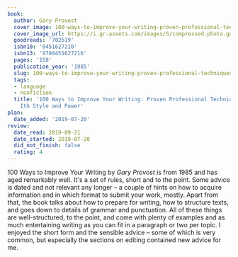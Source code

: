 ```yaml
---
book:
  author: Gary Provost
  cover_image: 100-ways-to-improve-your-writing-proven-professional-techniques-for-writing-ith-style-and-power.jpg
  cover_image_url: https://i.gr-assets.com/images/S/compressed.photo.goodreads.com/books/1348651701l/702619.jpg
  goodreads: '702619'
  isbn10: '0451627210'
  isbn13: '9780451627216'
  pages: '158'
  publication_year: '1985'
  slug: 100-ways-to-improve-your-writing-proven-professional-techniques-for-writing-ith-style-and-power
  tags:
  - language
  - nonfiction
  title: '100 Ways to Improve Your Writing: Proven Professional Techniques for Writing
    Ith Style and Power'
plan:
  date_added: '2019-07-20'
review:
  date_read: 2019-09-21
  date_started: 2019-07-20
  did_not_finish: false
  rating: 4
---
```


100 Ways to Improve Your Writing by *Gary Provost* is from 1985 and has aged remarkably well. It's a set of rules, short and to the point. Some advice is dated and not relevant any longer – a couple of hints on how to acquire information and in which format to submit your work, mostly. Apart from that, the book talks about how to prepare for writing, how to structure texts, and goes down to details of grammar and punctuation. All of these things are well-structured, to the point, and come with plenty of examples and as much entertaining writing as you can fit in a paragraph or two per topic. I enjoyed the short form and the sensible advice – some of which is very common, but especially the sections on editing contained new advice for me.
